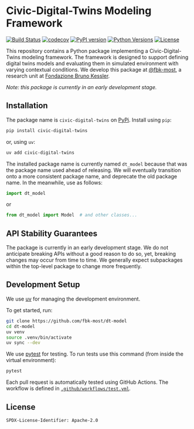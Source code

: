 # Civic-Digital-Twins Modeling Framework

[![Build Status](https://github.com/fbk-most/dt-model/actions/workflows/test.yml/badge.svg)](https://github.com/fbk-most/dt-model/actions) [![codecov](https://codecov.io/gh/fbk-most/dt-model/branch/main/graph/badge.svg)](https://codecov.io/gh/fbk-most/dt-model) [![PyPI version](https://img.shields.io/pypi/v/civic-digital-twins.svg)](https://pypi.org/project/civic-digital-twins/) [![Python Versions](https://img.shields.io/pypi/pyversions/civic-digital-twins.svg)](https://pypi.org/project/civic-digital-twins/) [![License](https://img.shields.io/pypi/l/civic-digital-twins.svg)](https://pypi.org/project/civic-digital-twins/)

This repository contains a Python package implementing a Civic-Digital-Twins
modeling framework. The framework is designed to support defining digital
twins models and evaluating them in simulated environment with varying
contextual conditions. We develop this package at [@fbk-most](
https://github.com/fbk-most), a research unit at [Fondazione Bruno Kessler](
https://www.fbk.eu/en/).

*Note: this package is currently in an early development stage.*

## Installation

The package name is `civic-digital-twins` on [PyPi](
https://pypi.org/project/civic-digital-twins/). Install
using `pip`:

```bash
pip install civic-digital-twins
```

or, using `uv`:

```bash
uv add civic-digital-twins
```

The installed package name is currently named `dt_model` because
that was the package name used ahead of releasing. We will eventually
transition onto a more consistent package name, and deprecate the
old package name. In the meanwhile, use as follows:

```Python
import dt_model
```

or

```Python
from dt_model import Model  # and other classes...
```

## API Stability Guarantees

The package is currently in an early development stage. We do not
anticipate breaking APIs without a good reason to do so, yet, breaking
changes may occur from time to time. We generally expect subpackages
within the top-level package to change more frequently.

## Development Setup

We use [uv](https://astral.sh/uv) for managing the development environment.

To get started, run:

```bash
git clone https://github.com/fbk-most/dt-model
cd dt-model
uv venv
source .venv/bin/activate
uv sync --dev
```

We use [pytest](https://docs.pytest.org/en/stable/) for testing. To run
tests use this command (from inside the virtual environment):

```bash
pytest
```

Each pull request is automatically tested using GitHub Actions. The workflow
is defined in [`.github/workflows/test.yml`](.github/workflows/test.yml).

## License

```
SPDX-License-Identifier: Apache-2.0
```
